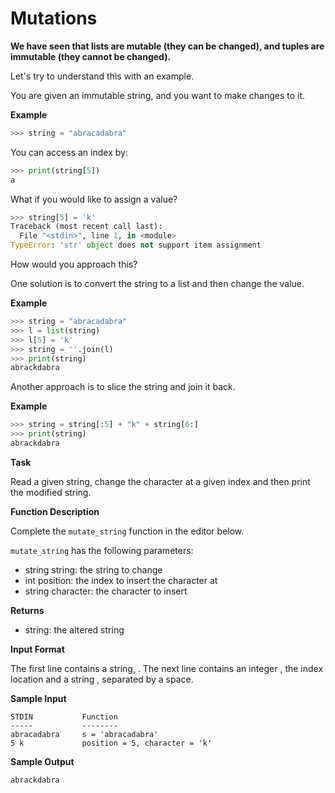 # Mutations

**We have seen that lists are mutable (they can be changed), and tuples are immutable (they cannot be changed).**

Let's try to understand this with an example.

You are given an immutable string, and you want to make changes to it.

**Example**

```python
>>> string = "abracadabra"
```

You can access an index by:

```python
>>> print(string[5])
a
```

What if you would like to assign a value?

```python
>>> string[5] = 'k' 
Traceback (most recent call last):
  File "<stdin>", line 1, in <module>
TypeError: 'str' object does not support item assignment
```

How would you approach this?

One solution is to convert the string to a list and then change the value.

**Example**

```python
>>> string = "abracadabra"
>>> l = list(string)
>>> l[5] = 'k'
>>> string = ''.join(l)
>>> print(string)
abrackdabra
```

Another approach is to slice the string and join it back.

**Example**

```python
>>> string = string[:5] + "k" + string[6:]
>>> print(string)
abrackdabra
```

**Task**

Read a given string, change the character at a given index and then print the modified string.

**Function Description**

Complete the `mutate_string` function in the editor below.

`mutate_string` has the following parameters:

- string string: the string to change
- int position: the index to insert the character at
- string character: the character to insert

**Returns**

- string: the altered string

**Input Format**

The first line contains a string, .
The next line contains an integer , the index location and a string , separated by a space.

**Sample Input**

```
STDIN           Function
-----           --------
abracadabra     s = 'abracadabra'
5 k             position = 5, character = 'k'
```

**Sample Output**

```
abrackdabra
```
